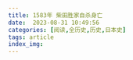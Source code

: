```yaml
---
title: 1583年 柴田胜家自杀身亡
date:  2023-08-31 10:49:56
categories: [阅读,全历史,历史,日本史]
tags: article
index_img: 
---
```


